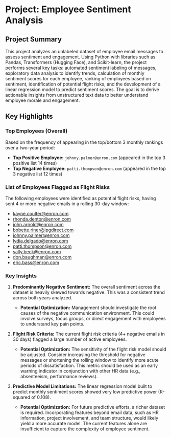 # Project: Employee Sentiment Analysis

## Project Summary

This project analyzes an unlabeled dataset of employee email messages to assess sentiment and engagement. Using Python with libraries such as Pandas, Transformers (Hugging Face), and Scikit-learn, the project performs several key tasks: automated sentiment labeling of messages, exploratory data analysis to identify trends, calculation of monthly sentiment scores for each employee, ranking of employees based on sentiment, identification of potential flight risks, and the development of a linear regression model to predict sentiment scores. The goal is to derive actionable insights from unstructured text data to better understand employee morale and engagement.

## Key Highlights

### Top Employees (Overall)

Based on the frequency of appearing in the top/bottom 3 monthly rankings over a two-year period:

*   **Top Positive Employee:** `johnny.palmer@enron.com` (appeared in the top 3 positive list 14 times)
*   **Top Negative Employee:** `patti.thompson@enron.com` (appeared in the top 3 negative list 12 times)

### List of Employees Flagged as Flight Risks

The following employees were identified as potential flight risks, having sent 4 or more negative emails in a rolling 30-day window:

*   kayne.coulter@enron.com
*   rhonda.denton@enron.com
*   john.arnold@enron.com
*   bobette.riner@ipgdirect.com
*   johnny.palmer@enron.com
*   lydia.delgado@enron.com
*   patti.thompson@enron.com
*   sally.beck@enron.com
*   don.baughman@enron.com
*   eric.bass@enron.com

### Key Insights

1.  **Predominantly Negative Sentiment:** The overall sentiment across the dataset is heavily skewed towards negative. This was a consistent trend across both years analyzed.
    *   **Potential Optimization:** Management should investigate the root causes of the negative communication environment. This could involve surveys, focus groups, or direct engagement with employees to understand key pain points.

2.  **Flight Risk Criteria:** The current flight risk criteria (4+ negative emails in 30 days) flagged a large number of active employees.
    *   **Potential Optimization:** The sensitivity of the flight risk model should be adjusted. Consider increasing the threshold for negative messages or shortening the rolling window to identify more acute periods of dissatisfaction. This metric should be used as an early warning indicator in conjunction with other HR data (e.g., absenteeism, performance reviews).

3.  **Predictive Model Limitations:** The linear regression model built to predict monthly sentiment scores showed very low predictive power (R-squared of 0.108).
    *   **Potential Optimization:** For future predictive efforts, a richer dataset is required. Incorporating features beyond email data, such as HR information, project involvement, and team structure, would likely yield a more accurate model. The current features alone are insufficient to capture the complexity of employee sentiment.
